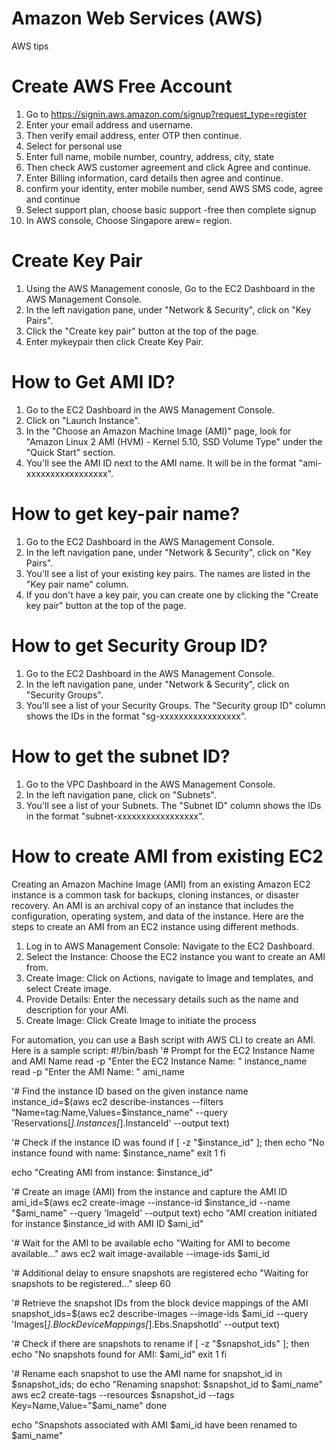 # Amazon Web Services (AWS)
AWS tips

# Create AWS Free Account
1. Go to https://signin.aws.amazon.com/signup?request_type=register
2. Enter your email address and username.
3. Then verify email address, enter OTP then continue.
4. Select for personal use
5. Enter full name, mobile number, country, address, city, state
6. Then check AWS customer agreement and click Agree and continue.
7. Enter Billing information, card details then agree and continue.
8.  confirm your identity, enter mobile number, send AWS SMS code, agree and continue
9.  Select support plan, choose basic support -free then complete signup
10.  In AWS console, Choose Singapore arew= region.

# Create Key Pair
1. Using the AWS Management conosle, Go to the EC2 Dashboard in the AWS Management Console.
2. In the left navigation pane, under "Network & Security", click on "Key Pairs".
3. Click the "Create key pair" button at the top of the page.
4. Enter mykeypair then click Create Key Pair.

# How to Get AMI ID?
1. Go to the EC2 Dashboard in the AWS Management Console.
2. Click on "Launch Instance".
3. In the "Choose an Amazon Machine Image (AMI)" page, look for "Amazon Linux 2 AMI (HVM) - Kernel 5.10, SSD Volume Type" under the "Quick Start" section.
4. You'll see the AMI ID next to the AMI name. It will be in the format "ami-xxxxxxxxxxxxxxxxx".
   
# How to get key-pair name?
1. Go to the EC2 Dashboard in the AWS Management Console.
2. In the left navigation pane, under "Network & Security", click on "Key Pairs".
3. You'll see a list of your existing key pairs. The names are listed in the "Key pair name" column.
4. If you don't have a key pair, you can create one by clicking the "Create key pair" button at the top of the page.

# How to get Security Group ID?
1. Go to the EC2 Dashboard in the AWS Management Console.
2. In the left navigation pane, under "Network & Security", click on "Security Groups".
3. You'll see a list of your Security Groups. The "Security group ID" column shows the IDs in the format "sg-xxxxxxxxxxxxxxxxx".

# How to get the subnet ID?
1. Go to the VPC Dashboard in the AWS Management Console.
2. In the left navigation pane, click on "Subnets".
3. You'll see a list of your Subnets. The "Subnet ID" column shows the IDs in the format "subnet-xxxxxxxxxxxxxxxxx".

# How to create AMI from existing EC2
Creating an Amazon Machine Image (AMI) from an existing Amazon EC2 instance is a common task for backups, cloning instances, or disaster recovery. An AMI is an archival copy of an instance that includes the configuration, operating system, and data of the instance. Here are the steps to create an AMI from an EC2 instance using different methods.

1. Log in to AWS Management Console: Navigate to the EC2 Dashboard.
2. Select the Instance: Choose the EC2 instance you want to create an AMI from.
3. Create Image: Click on Actions, navigate to Image and templates, and select Create image.
4. Provide Details: Enter the necessary details such as the name and description for your AMI.
5. Create Image: Click Create Image to initiate the process

For automation, you can use a Bash script with AWS CLI to create an AMI. Here is a sample script:
#!/bin/bash
'# Prompt for the EC2 Instance Name and AMI Name
read -p "Enter the EC2 Instance Name: " instance_name
read -p "Enter the AMI Name: " ami_name

'# Find the instance ID based on the given instance name
instance_id=$(aws ec2 describe-instances --filters "Name=tag:Name,Values=$instance_name" --query 'Reservations[*].Instances[*].InstanceId' --output text)

'# Check if the instance ID was found
if [ -z "$instance_id" ]; then
echo "No instance found with name: $instance_name"
exit 1
fi

echo "Creating AMI from instance: $instance_id"

'# Create an image (AMI) from the instance and capture the AMI ID
ami_id=$(aws ec2 create-image --instance-id $instance_id --name "$ami_name" --query 'ImageId' --output text)
echo "AMI creation initiated for instance $instance_id with AMI ID $ami_id"

'# Wait for the AMI to be available
echo "Waiting for AMI to become available..."
aws ec2 wait image-available --image-ids $ami_id

'# Additional delay to ensure snapshots are registered
echo "Waiting for snapshots to be registered..."
sleep 60

'# Retrieve the snapshot IDs from the block device mappings of the AMI
snapshot_ids=$(aws ec2 describe-images --image-ids $ami_id --query 'Images[*].BlockDeviceMappings[*].Ebs.SnapshotId' --output text)

'# Check if there are snapshots to rename
if [ -z "$snapshot_ids" ]; then
echo "No snapshots found for AMI: $ami_id"
exit 1
fi

'# Rename each snapshot to use the AMI name
for snapshot_id in $snapshot_ids; do
echo "Renaming snapshot: $snapshot_id to $ami_name"
aws ec2 create-tags --resources $snapshot_id --tags Key=Name,Value="$ami_name"
done

echo "Snapshots associated with AMI $ami_id have been renamed to $ami_name"

